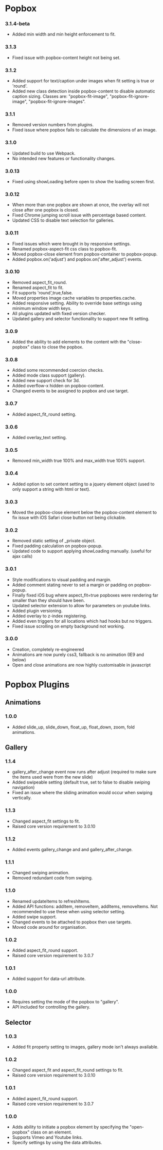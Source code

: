 # Popbox

### 3.1.4-beta
- Added min width and min height enforcement to fit.

### 3.1.3
- Fixed issue with popbox-content height not being set.

### 3.1.2
- Added support for text/caption under images when fit setting is true or 'round'.
- Added new class detection inside popbox-content to disable automatic caption sizing. Classes are: "popbox-fit-image", "popbox-fit-ignore-image", "popbox-fit-ignore-images".

### 3.1.1
- Removed version numbers from plugins.
- Fixed issue where popbox fails to calculate the dimensions of an image.

### 3.1.0
- Updated build to use Webpack.
- No intended new features or functionality changes.

### 3.0.13
- Fixed using showLoading before open to show the loading screen first.

### 3.0.12
- When more than one popbox are shown at once, the overlay will not close after one popbox is closed.
- Fixed Chrome jumping scroll issue with percentage based content.
- Updated CSS to disable text selection for galleries.

### 3.0.11
- Fixed issues which were brought in by responsive settings.
- Renamed popbox-aspect-fit css class to popbox-fit.
- Moved popbox-close element from popbox-container to popbox-popup.
- Added popbox.on('adjust') and popbox.on('after_adjust') events.

### 3.0.10
- Removed aspect_fit_round.
- Renamed aspect_fit to fit.
- Fit supports 'round',true,false.
- Moved properties image cache variables to properties.cache.
- Added responsive setting. Ability to override base settings using minimum window width keys.
- All plugins updated with fixed version checker.
- Updated gallery and selector functionality to support new fit setting.

### 3.0.9
- Added the ability to add elements to the content with the "close-popbox" class to close the popbox.

### 3.0.8
- Added some recommended coercion checks.
- Added mode class support (gallery).
- Added new support check for 3d.
- Added overflow-x hidden on popbox-content.
- Changed events to be assigned to popbox and use target.

### 3.0.7
- Added aspect_fit_round setting.

### 3.0.6
- Added overlay_text setting.

### 3.0.5
- Removed min_width true 100% and max_width true 100% support.

### 3.0.4
- Added option to set content setting to a jquery element object (used to only support a string with html or text).

### 3.0.3
- Moved the popbox-close element below the popbox-content element to fix issue with iOS Safari close button not being clickable.

### 3.0.2
- Removed static setting of _private object.
- Fixed padding calculation on popbox-popup.
- Updated code to support applying showLoading manually. (useful for ajax calls)

### 3.0.1
- Style modifications to visual padding and margin.
- Added comment stating never to set a margin or padding on popbox-popup.
- Finally fixed iOS bug where aspect_fit=true popboxes were rendering far smaller than they should have been.
- Updated selector extension to allow for parameters on youtube links.
- Added plugin versioning.
- Added overlay to z-index registering.
- Added even triggers for all locations which had hooks but no triggers.
- Fixed issue scrolling on empty background not working.

### 3.0.0
- Creation, completely re-engineered
- Animations are now purely css3, fallback is no animation (IE9 and below)
- Open and close animations are now highly customisable in javascript

# Popbox Plugins

## Animations
### 1.0.0
- Added slide_up, slide_down, float_up, float_down, zoom, fold animations.

## Gallery
### 1.1.4
- gallery_after_change event now runs after adjust (required to make sure the items used were from the new slide)
- Added swipeable setting (default true, set to false to disable swiping navigation)
- Fixed an issue where the sliding animation would occur when swiping vertically.

### 1.1.3
- Changed aspect_fit settings to fit.
- Raised core version requirement to 3.0.10

### 1.1.2
- Added events gallery_change and and gallery_after_change.

### 1.1.1
- Changed swiping animation.
- Removed redundant code from swiping.

### 1.1.0
- Renamed updateItems to refreshItems.
- Added API functions: addItem, removeItem, addItems, removeItems. Not recommended to use these when using selector setting.
- Added swipe support.
- Changed events to be attached to popbox then use targets.
- Moved code around for organisation.

### 1.0.2
- Added aspect_fit_round support.
- Raised core version requirement to 3.0.7

### 1.0.1
- Added support for data-url attribute.

### 1.0.0
- Requires setting the mode of the popbox to "gallery".
- API included for controlling the gallery.

## Selector
### 1.0.3
- Added fit property setting to images, gallery mode isn't always available.

### 1.0.2
- Changed aspect_fit and aspect_fit_round settings to fit.
- Raised core version requirement to 3.0.10

### 1.0.1
- Added aspect_fit_round support.
- Raised core version requirement to 3.0.7

### 1.0.0
- Adds ability to initiate a popbox element by specifying the "open-popbox" class on an element.
- Supports Vimeo and Youtube links.
- Specify settings by using the data attributes.
